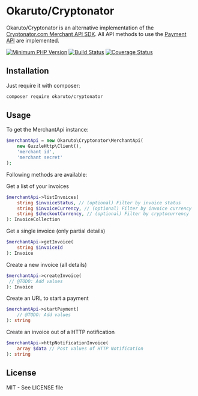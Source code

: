 # Okaruto/Cryptonator

Okaruto/Cryptonator is an alternative implementation of the [Cryptonator.com Merchant API SDK](https://github.com/cryptonator/merchant-api-sdk-php). All API methods to use the [Payment API](https://cryptonator.zendesk.com/hc/en-us) are implemented.

[![Minimum PHP Version](https://img.shields.io/badge/php-%3E%3D%207.1-8892BF.svg?style=flat-square)](https://php.net/) [![Build Status](https://travis-ci.com/okaruto/cryptonator.svg?branch=master)](https://travis-ci.com/okaruto/cryptonator) [![Coverage Status](https://coveralls.io/repos/github/okaruto/cryptonator/badge.svg?branch=master)](https://coveralls.io/github/okaruto/cryptonator?branch=master)

## Installation

Just require it with composer:

```bash
composer require okaruto/cryptonator
```

## Usage

To get the MerchantApi instance:

````php
$merchantApi = new Okaruto\Cryptonator\MerchantApi(
    new GuzzleHttp\Client(),
    'merchant id',
    'merchant secret'
);
````

Following methods are available:

Get a list of your invoices

````php
$merchantApi->listInvoices(
    string $invoiceStatus, // (optional) Filter by invoice status
    string $invoiceCurrency, // (optional) Filter by invoice currency 
    string $checkoutCurrency, // (optional) Filter by cryptocurrency 
): InvoiceCollection
````

Get a single invoice (only partial details)

````php
$merchantApi->getInvoice(
    string $invoiceId
): Invoice
````

Create a new invoice (all details)

````php
$merchantApi->createInvoice(
 // @TODO: Add values
): Invoice
````

Create an URL to start a payment

````php
$merchantApi->startPayment(
    // @TODO: Add values
): string
````

Create an invoice out of a HTTP notification
````php
$merchantApi->httpNotificationInvoice(
    array $data // Post values of HTTP Notification
): string
````

## License

MIT - See LICENSE file
